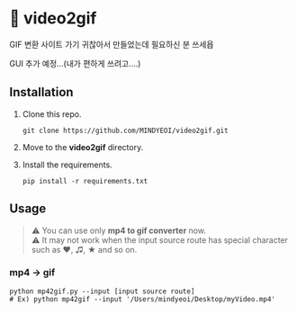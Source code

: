 # 🎥 video2gif
GIF 변환 사이트 가기 귀찮아서 만들었는데 필요하신 분 쓰세욥

GUI 추가 예정...(내가 편하게 쓰려고....)

## Installation
1. Clone this repo.
   ```
   git clone https://github.com/MINDYEOI/video2gif.git
   ```

2. Move to the **video2gif** directory.

3. Install the requirements.
   ```
   pip install -r requirements.txt
   ```


## Usage
> ⚠️ You can use only **mp4 to gif converter** now. <br>
> ⚠️ It may not work when the input source route has special character such as ♥, ♫, ★ and so on.

### mp4 -> gif
```
python mp42gif.py --input [input source route] 
# Ex) python mp42gif --input '/Users/mindyeoi/Desktop/myVideo.mp4'
```